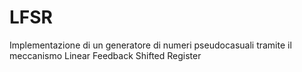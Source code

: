 # LFSR
Implementazione di un generatore di numeri pseudocasuali tramite il meccanismo Linear Feedback Shifted Register

